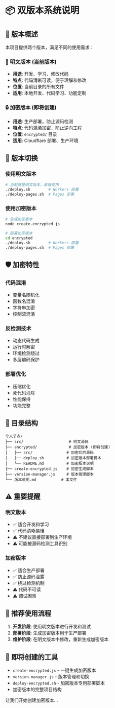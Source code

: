 # 📦 双版本系统说明

## 🎯 版本概述

本项目提供两个版本，满足不同的使用需求：

### 📝 明文版本 (当前版本)
- **用途**: 开发、学习、修改代码
- **特点**: 代码清晰可读，便于理解和修改
- **位置**: 当前目录的所有文件
- **适用**: 本地开发、代码学习、功能定制

### 🔒 加密版本 (即将创建)
- **用途**: 生产部署，防止源码检测
- **特点**: 代码混淆加密，防止逆向工程
- **位置**: `encrypted/` 目录
- **适用**: Cloudflare 部署、生产环境

## 🔄 版本切换

### 使用明文版本
```bash
# 当前就是明文版本，直接使用
./deploy.sh        # Workers 部署
./deploy-pages.sh  # Pages 部署
```

### 使用加密版本
```bash
# 生成加密版本
node create-encrypted.js

# 部署加密版本
cd encrypted
./deploy.sh        # Workers 部署
./deploy-pages.sh  # Pages 部署
```

## 🛡️ 加密特性

### 代码混淆
- 变量名随机化
- 函数名混淆
- 字符串加密
- 控制流混淆

### 反检测技术
- 动态代码生成
- 运行时解密
- 环境检测绕过
- 多层编码保护

### 部署优化
- 压缩优化
- 死代码消除
- 性能保持
- 功能完整

## 📁 目录结构

```
个人节点/
├── src/                    # 明文源码
├── encrypted/              # 加密版本 (即将创建)
│   ├── src/               # 加密后的源码
│   ├── deploy.sh          # 加密版本部署脚本
│   └── README.md          # 加密版本说明
├── create-encrypted.js    # 加密生成脚本
├── version-manager.js     # 版本管理脚本
└── 版本说明.md           # 本文件
```

## ⚠️ 重要提醒

### 明文版本
- ✅ 适合开发和学习
- ✅ 代码清晰易懂
- ⚠️ 不建议直接部署到生产环境
- ⚠️ 可能被源码检测工具识别

### 加密版本
- ✅ 适合生产部署
- ✅ 防止源码泄露
- ✅ 绕过检测机制
- ⚠️ 代码不可读
- ⚠️ 调试困难

## 🚀 推荐使用流程

1. **开发阶段**: 使用明文版本进行开发和测试
2. **部署阶段**: 生成加密版本用于生产部署
3. **维护阶段**: 在明文版本中修改，重新生成加密版本

## 🔧 即将创建的工具

- `create-encrypted.js` - 一键生成加密版本
- `version-manager.js` - 版本管理和切换
- `deploy-encrypted.sh` - 加密版本专用部署脚本
- 加密版本的完整项目结构

让我们开始创建加密版本...
